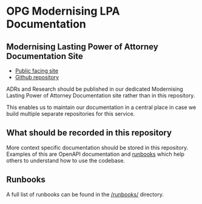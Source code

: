 # OPG Modernising LPA Documentation

## Modernising Lasting Power of Attorney Documentation Site

* [Public facing site](https://docs.modernising.opg.service.justice.gov.uk/)
* [Github repository](https://github.com/ministryofjustice/opg-modernising-lpa-docs/)

ADRs and Research should be published in our dedicated Modernising Lasting Power of Attorney Documentation site rather than in this repository.

This enables us to maintain our documentation in a central place in case we build multiple separate repositories for this service.

## What should be recorded in this repository

More context specific documentation should be stored in this repository. Examples of this are OpenAPI documentation and [runbooks](./runbooks/README.md) which help others to understand how to use the codebase.

## Runbooks

A full list of runbooks can be found in the [/runbooks/](./runbooks/README.md) directory.
